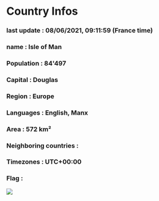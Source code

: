 # Country  Infos
### last update : 08/06/2021, 09:11:59 (France time)

### name : Isle of Man
### Population : 84'497
### Capital : Douglas
### Region : Europe
### Languages : English, Manx
### Area : 572 km²
### Neighboring countries : 
### Timezones : UTC+00:00

### Flag :
![](https://restcountries.eu/data/imn.svg)